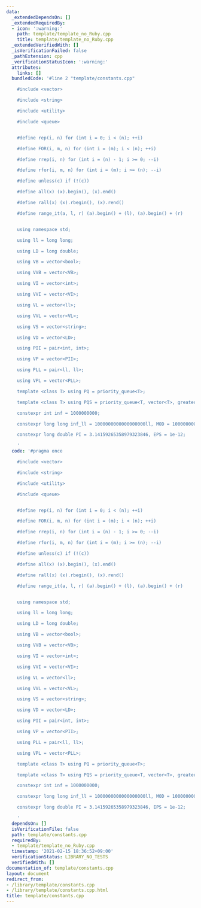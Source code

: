 ```yaml
---
data:
  _extendedDependsOn: []
  _extendedRequiredBy:
  - icon: ':warning:'
    path: template/template_no_Ruby.cpp
    title: template/template_no_Ruby.cpp
  _extendedVerifiedWith: []
  _isVerificationFailed: false
  _pathExtension: cpp
  _verificationStatusIcon: ':warning:'
  attributes:
    links: []
  bundledCode: '#line 2 "template/constants.cpp"

    #include <vector>

    #include <string>

    #include <utility>

    #include <queue>


    #define rep(i, n) for (int i = 0; i < (n); ++i)

    #define FOR(i, m, n) for (int i = (m); i < (n); ++i)

    #define rrep(i, n) for (int i = (n) - 1; i >= 0; --i)

    #define rfor(i, m, n) for (int i = (m); i >= (n); --i)

    #define unless(c) if (!(c))

    #define all(x) (x).begin(), (x).end()

    #define rall(x) (x).rbegin(), (x).rend()

    #define range_it(a, l, r) (a).begin() + (l), (a).begin() + (r)


    using namespace std;

    using ll = long long;

    using LD = long double;

    using VB = vector<bool>;

    using VVB = vector<VB>;

    using VI = vector<int>;

    using VVI = vector<VI>;

    using VL = vector<ll>;

    using VVL = vector<VL>;

    using VS = vector<string>;

    using VD = vector<LD>;

    using PII = pair<int, int>;

    using VP = vector<PII>;

    using PLL = pair<ll, ll>;

    using VPL = vector<PLL>;

    template <class T> using PQ = priority_queue<T>;

    template <class T> using PQS = priority_queue<T, vector<T>, greater<T>>;

    constexpr int inf = 1000000000;

    constexpr long long inf_ll = 1000000000000000000ll, MOD = 1000000007;

    constexpr long double PI = 3.14159265358979323846, EPS = 1e-12;

    '
  code: '#pragma once

    #include <vector>

    #include <string>

    #include <utility>

    #include <queue>


    #define rep(i, n) for (int i = 0; i < (n); ++i)

    #define FOR(i, m, n) for (int i = (m); i < (n); ++i)

    #define rrep(i, n) for (int i = (n) - 1; i >= 0; --i)

    #define rfor(i, m, n) for (int i = (m); i >= (n); --i)

    #define unless(c) if (!(c))

    #define all(x) (x).begin(), (x).end()

    #define rall(x) (x).rbegin(), (x).rend()

    #define range_it(a, l, r) (a).begin() + (l), (a).begin() + (r)


    using namespace std;

    using ll = long long;

    using LD = long double;

    using VB = vector<bool>;

    using VVB = vector<VB>;

    using VI = vector<int>;

    using VVI = vector<VI>;

    using VL = vector<ll>;

    using VVL = vector<VL>;

    using VS = vector<string>;

    using VD = vector<LD>;

    using PII = pair<int, int>;

    using VP = vector<PII>;

    using PLL = pair<ll, ll>;

    using VPL = vector<PLL>;

    template <class T> using PQ = priority_queue<T>;

    template <class T> using PQS = priority_queue<T, vector<T>, greater<T>>;

    constexpr int inf = 1000000000;

    constexpr long long inf_ll = 1000000000000000000ll, MOD = 1000000007;

    constexpr long double PI = 3.14159265358979323846, EPS = 1e-12;

    '
  dependsOn: []
  isVerificationFile: false
  path: template/constants.cpp
  requiredBy:
  - template/template_no_Ruby.cpp
  timestamp: '2021-02-15 18:36:52+09:00'
  verificationStatus: LIBRARY_NO_TESTS
  verifiedWith: []
documentation_of: template/constants.cpp
layout: document
redirect_from:
- /library/template/constants.cpp
- /library/template/constants.cpp.html
title: template/constants.cpp
---
```

